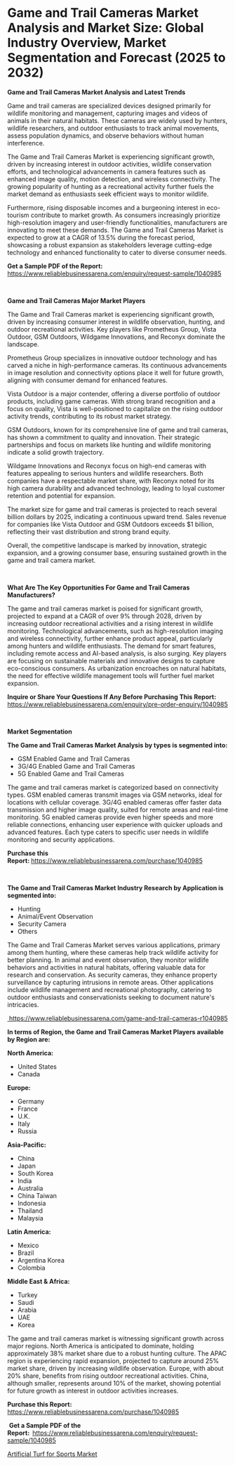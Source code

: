 <p><h1>Game and Trail Cameras Market Analysis and Market Size: Global Industry Overview, Market Segmentation and Forecast (2025 to 2032)</h1></p><p><strong>Game and Trail Cameras Market Analysis and Latest Trends</strong></p>
<p><p>Game and trail cameras are specialized devices designed primarily for wildlife monitoring and management, capturing images and videos of animals in their natural habitats. These cameras are widely used by hunters, wildlife researchers, and outdoor enthusiasts to track animal movements, assess population dynamics, and observe behaviors without human interference. </p><p>The Game and Trail Cameras Market is experiencing significant growth, driven by increasing interest in outdoor activities, wildlife conservation efforts, and technological advancements in camera features such as enhanced image quality, motion detection, and wireless connectivity. The growing popularity of hunting as a recreational activity further fuels the market demand as enthusiasts seek efficient ways to monitor wildlife.</p><p>Furthermore, rising disposable incomes and a burgeoning interest in eco-tourism contribute to market growth. As consumers increasingly prioritize high-resolution imagery and user-friendly functionalities, manufacturers are innovating to meet these demands. The Game and Trail Cameras Market is expected to grow at a CAGR of 13.5% during the forecast period, showcasing a robust expansion as stakeholders leverage cutting-edge technology and enhanced functionality to cater to diverse consumer needs.</p></p>
<p><strong>Get a Sample PDF of the Report:&nbsp;</strong> <a href="https://www.reliablebusinessarena.com/enquiry/request-sample/1040985?utm_campaign=2107&utm_medium=2&utm_source=Github&utm_content=ia&utm_term=07022025&utm_id=game-and-trail-cameras">https://www.reliablebusinessarena.com/enquiry/request-sample/1040985</a></p>
<p>&nbsp;</p>
<p><strong>Game and Trail Cameras Major Market Players</strong></p>
<p><p>The Game and Trail Cameras market is experiencing significant growth, driven by increasing consumer interest in wildlife observation, hunting, and outdoor recreational activities. Key players like Prometheus Group, Vista Outdoor, GSM Outdoors, Wildgame Innovations, and Reconyx dominate the landscape.</p><p>Prometheus Group specializes in innovative outdoor technology and has carved a niche in high-performance cameras. Its continuous advancements in image resolution and connectivity options place it well for future growth, aligning with consumer demand for enhanced features.</p><p>Vista Outdoor is a major contender, offering a diverse portfolio of outdoor products, including game cameras. With strong brand recognition and a focus on quality, Vista is well-positioned to capitalize on the rising outdoor activity trends, contributing to its robust market strategy.</p><p>GSM Outdoors, known for its comprehensive line of game and trail cameras, has shown a commitment to quality and innovation. Their strategic partnerships and focus on markets like hunting and wildlife monitoring indicate a solid growth trajectory.</p><p>Wildgame Innovations and Reconyx focus on high-end cameras with features appealing to serious hunters and wildlife researchers. Both companies have a respectable market share, with Reconyx noted for its high camera durability and advanced technology, leading to loyal customer retention and potential for expansion.</p><p>The market size for game and trail cameras is projected to reach several billion dollars by 2025, indicating a continuous upward trend. Sales revenue for companies like Vista Outdoor and GSM Outdoors exceeds $1 billion, reflecting their vast distribution and strong brand equity.</p><p>Overall, the competitive landscape is marked by innovation, strategic expansion, and a growing consumer base, ensuring sustained growth in the game and trail camera market.</p></p>
<p>&nbsp;</p>
<p><strong>What Are The Key Opportunities For Game and Trail Cameras Manufacturers?</strong></p>
<p><p>The game and trail cameras market is poised for significant growth, projected to expand at a CAGR of over 9% through 2028, driven by increasing outdoor recreational activities and a rising interest in wildlife monitoring. Technological advancements, such as high-resolution imaging and wireless connectivity, further enhance product appeal, particularly among hunters and wildlife enthusiasts. The demand for smart features, including remote access and AI-based analysis, is also surging. Key players are focusing on sustainable materials and innovative designs to capture eco-conscious consumers. As urbanization encroaches on natural habitats, the need for effective wildlife management tools will further fuel market expansion.</p></p>
<p><strong>Inquire or Share Your Questions If Any Before Purchasing This Report:</strong> <a href="https://www.reliablebusinessarena.com/enquiry/pre-order-enquiry/1040985?utm_campaign=2107&utm_medium=2&utm_source=Github&utm_content=ia&utm_term=07022025&utm_id=game-and-trail-cameras">https://www.reliablebusinessarena.com/enquiry/pre-order-enquiry/1040985</a></p>
<p>&nbsp;</p>
<p><strong>Market Segmentation</strong></p>
<p><strong>The Game and Trail Cameras Market Analysis by types is segmented into:</strong></p>
<p><ul><li>GSM Enabled Game and Trail Cameras</li><li>3G/4G Enabled Game and Trail Cameras</li><li>5G Enabled Game and Trail Cameras</li></ul></p>
<p><p>The game and trail cameras market is categorized based on connectivity types. GSM enabled cameras transmit images via GSM networks, ideal for locations with cellular coverage. 3G/4G enabled cameras offer faster data transmission and higher image quality, suited for remote areas and real-time monitoring. 5G enabled cameras provide even higher speeds and more reliable connections, enhancing user experience with quicker uploads and advanced features. Each type caters to specific user needs in wildlife monitoring and security applications.</p></p>
<p><strong>Purchase this Report:&nbsp;</strong><a href="https://www.reliablebusinessarena.com/purchase/1040985?utm_campaign=2107&utm_medium=2&utm_source=Github&utm_content=ia&utm_term=07022025&utm_id=game-and-trail-cameras">https://www.reliablebusinessarena.com/purchase/1040985</a></p>
<p>&nbsp;</p>
<p><strong>The Game and Trail Cameras Market Industry Research by Application is segmented into:</strong></p>
<p><ul><li>Hunting</li><li>Animal/Event Observation</li><li>Security Camera</li><li>Others</li></ul></p>
<p><p>The Game and Trail Cameras Market serves various applications, primary among them hunting, where these cameras help track wildlife activity for better planning. In animal and event observation, they monitor wildlife behaviors and activities in natural habitats, offering valuable data for research and conservation. As security cameras, they enhance property surveillance by capturing intrusions in remote areas. Other applications include wildlife management and recreational photography, catering to outdoor enthusiasts and conservationists seeking to document nature's intricacies.</p></p>
<p><a href="https://www.reliablebusinessarena.com/game-and-trail-cameras-r1040985?utm_campaign=2107&utm_medium=2&utm_source=Github&utm_content=ia&utm_term=07022025&utm_id=game-and-trail-cameras">&nbsp;https://www.reliablebusinessarena.com/game-and-trail-cameras-r1040985</a></p>
<p><strong>In terms of Region, the Game and Trail Cameras Market Players available by Region are:</strong></p>
<p>
    <p> <strong> North America: </strong>
        <ul>
            <li>United States</li>
            <li>Canada</li>
        </ul>
        </p> 
    <p> <strong> Europe: </strong>
        <ul>
            <li>Germany</li>
            <li>France</li>
            <li>U.K.</li>
            <li>Italy</li>
            <li>Russia</li>
        </ul>
        </p> 
    <p> <strong> Asia-Pacific: </strong>
        <ul>
            <li>China</li>
            <li>Japan</li>
            <li>South Korea</li>
            <li>India</li>
            <li>Australia</li>
            <li>China Taiwan</li>
            <li>Indonesia</li>
            <li>Thailand</li>
            <li>Malaysia</li>
        </ul>
        </p> 
    <p> <strong> Latin America: </strong>
        <ul>
            <li>Mexico</li>
            <li>Brazil</li>
            <li>Argentina Korea</li>
            <li>Colombia</li>
        </ul>
        </p> 
    <p> <strong> Middle East & Africa: </strong>
        <ul>
            <li>Turkey</li>
            <li>Saudi</li>
            <li>Arabia</li>
            <li>UAE</li>
            <li>Korea</li>
        </ul>
    </p>
    </p>
<p><p>The game and trail cameras market is witnessing significant growth across major regions. North America is anticipated to dominate, holding approximately 38% market share due to a robust hunting culture. The APAC region is experiencing rapid expansion, projected to capture around 25% market share, driven by increasing wildlife observation. Europe, with about 20% share, benefits from rising outdoor recreational activities. China, although smaller, represents around 10% of the market, showing potential for future growth as interest in outdoor activities increases.</p></p>
<p><strong>Purchase this Report: </strong><a href="https://www.reliablebusinessarena.com/purchase/1040985?utm_campaign=2107&utm_medium=2&utm_source=Github&utm_content=ia&utm_term=07022025&utm_id=game-and-trail-cameras">https://www.reliablebusinessarena.com/purchase/1040985</a></p>
<p>&nbsp;<strong>Get a Sample PDF of the Report:&nbsp;&nbsp;</strong><a href="https://www.reliablebusinessarena.com/enquiry/request-sample/1040985?utm_campaign=2107&utm_medium=2&utm_source=Github&utm_content=ia&utm_term=07022025&utm_id=game-and-trail-cameras">https://www.reliablebusinessarena.com/enquiry/request-sample/1040985</a></p>
<p><strong></strong></p>
<p><p><a href="https://github.com/elizabethdagraca/Market-Research-Report-List-5/blob/main/artificial-turf-for-sports-market.md?utm_campaign=2107&utm_medium=2&utm_source=Github&utm_content=ia&utm_term=07022025&utm_id=game-and-trail-cameras">Artificial Turf for Sports Market</a></p></p>